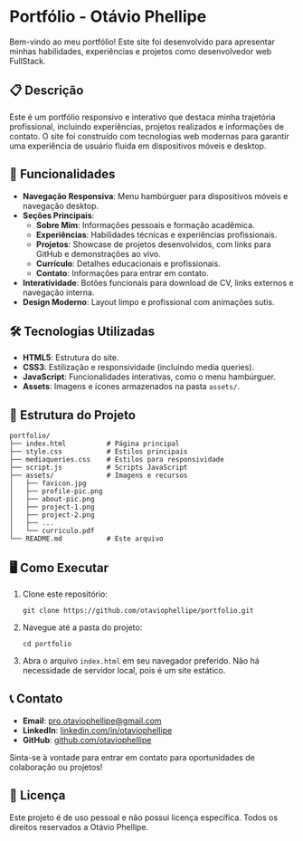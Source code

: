 # Portfólio - Otávio Phellipe

Bem-vindo ao meu portfólio! Este site foi desenvolvido para apresentar minhas habilidades, experiências e projetos como desenvolvedor web FullStack.

## 📋 Descrição

Este é um portfólio responsivo e interativo que destaca minha trajetória profissional, incluindo experiências, projetos realizados e informações de contato. O site foi construído com tecnologias web modernas para garantir uma experiência de usuário fluida em dispositivos móveis e desktop.

## 🚀 Funcionalidades

- **Navegação Responsiva**: Menu hambúrguer para dispositivos móveis e navegação desktop.
- **Seções Principais**:
  - **Sobre Mim**: Informações pessoais e formação acadêmica.
  - **Experiências**: Habilidades técnicas e experiências profissionais.
  - **Projetos**: Showcase de projetos desenvolvidos, com links para GitHub e demonstrações ao vivo.
  - **Currículo**: Detalhes educacionais e profissionais.
  - **Contato**: Informações para entrar em contato.
- **Interatividade**: Botões funcionais para download de CV, links externos e navegação interna.
- **Design Moderno**: Layout limpo e profissional com animações sutis.

## 🛠️ Tecnologias Utilizadas

- **HTML5**: Estrutura do site.
- **CSS3**: Estilização e responsividade (incluindo media queries).
- **JavaScript**: Funcionalidades interativas, como o menu hambúrguer.
- **Assets**: Imagens e ícones armazenados na pasta `assets/`.

## 📁 Estrutura do Projeto

```
portfolio/
├── index.html          # Página principal
├── style.css           # Estilos principais
├── mediaqueries.css    # Estilos para responsividade
├── script.js           # Scripts JavaScript
├── assets/             # Imagens e recursos
│   ├── favicon.jpg
│   ├── profile-pic.png
│   ├── about-pic.png
│   ├── project-1.png
│   ├── project-2.png
│   ├── ...
│   └── curriculo.pdf
└── README.md           # Este arquivo
```

## 🖥️ Como Executar

1. Clone este repositório:
   ```
   git clone https://github.com/otaviophellipe/portfolio.git
   ```

2. Navegue até a pasta do projeto:
   ```
   cd portfolio
   ```

3. Abra o arquivo `index.html` em seu navegador preferido. Não há necessidade de servidor local, pois é um site estático.

## 📞 Contato

- **Email**: pro.otaviophellipe@gmail.com
- **LinkedIn**: [linkedin.com/in/otaviophellipe](https://www.linkedin.com/in/otaviophellipe)
- **GitHub**: [github.com/otaviophellipe](https://github.com/otaviophellipe)

Sinta-se à vontade para entrar em contato para oportunidades de colaboração ou projetos!

## 📄 Licença

Este projeto é de uso pessoal e não possui licença específica. Todos os direitos reservados a Otávio Phellipe.
